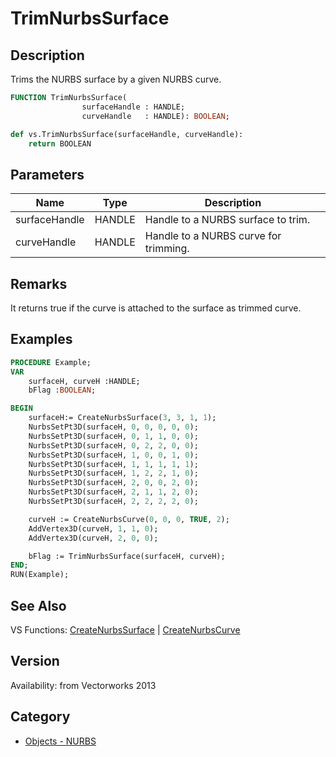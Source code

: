 # TrimNurbsSurface

## Description
Trims the NURBS surface by a given NURBS curve.

```pascal
FUNCTION TrimNurbsSurface(
				surfaceHandle : HANDLE;
				curveHandle   : HANDLE): BOOLEAN;
```

```python
def vs.TrimNurbsSurface(surfaceHandle, curveHandle):
    return BOOLEAN
```

## Parameters
|Name|Type|Description|
|---|---|---|
|surfaceHandle|HANDLE|Handle to a NURBS surface to trim.|
|curveHandle|HANDLE|Handle to a NURBS curve for trimming.|

## Remarks
It returns true if the curve is attached to the surface as trimmed curve.

## Examples
```pascal
PROCEDURE Example;
VAR
	surfaceH, curveH :HANDLE;
	bFlag :BOOLEAN;

BEGIN
	surfaceH:= CreateNurbsSurface(3, 3, 1, 1);
	NurbsSetPt3D(surfaceH, 0, 0, 0, 0, 0);
	NurbsSetPt3D(surfaceH, 0, 1, 1, 0, 0);
	NurbsSetPt3D(surfaceH, 0, 2, 2, 0, 0);
	NurbsSetPt3D(surfaceH, 1, 0, 0, 1, 0);
	NurbsSetPt3D(surfaceH, 1, 1, 1, 1, 1);
	NurbsSetPt3D(surfaceH, 1, 2, 2, 1, 0);
	NurbsSetPt3D(surfaceH, 2, 0, 0, 2, 0);
	NurbsSetPt3D(surfaceH, 2, 1, 1, 2, 0);
	NurbsSetPt3D(surfaceH, 2, 2, 2, 2, 0);

	curveH := CreateNurbsCurve(0, 0, 0, TRUE, 2);
	AddVertex3D(curveH, 1, 1, 0);
	AddVertex3D(curveH, 2, 0, 0);

	bFlag := TrimNurbsSurface(surfaceH, curveH);
END;
RUN(Example);
```

## See Also
VS Functions:
[CreateNurbsSurface](CreateNurbsSurface.md) 
| [CreateNurbsCurve](CreateNurbsCurve.md)

## Version
Availability: from Vectorworks 2013

## Category
* [Objects - NURBS](../Categories/Objects%20-%20NURBS.md)

